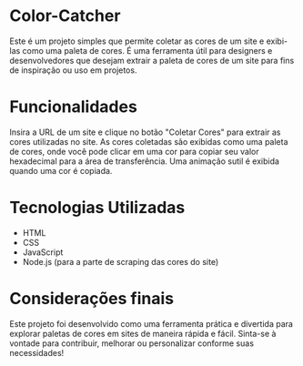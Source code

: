# Color-Catcher
Este é um projeto simples que permite coletar as cores de um site e exibi-las como uma paleta de cores. É uma ferramenta útil para designers e desenvolvedores que desejam extrair a paleta de cores de um site para fins de inspiração ou uso em projetos.

# Funcionalidades
Insira a URL de um site e clique no botão "Coletar Cores" para extrair as cores utilizadas no site.
As cores coletadas são exibidas como uma paleta de cores, onde você pode clicar em uma cor para copiar seu valor hexadecimal para a área de transferência.
Uma animação sutil é exibida quando uma cor é copiada.

# Tecnologias Utilizadas
 - HTML
 - CSS
 - JavaScript
 - Node.js (para a parte de scraping das cores do site)

# Considerações finais
Este projeto foi desenvolvido como uma ferramenta prática e divertida para explorar paletas de cores em sites de maneira rápida e fácil. Sinta-se à vontade para contribuir, melhorar ou personalizar conforme suas necessidades!

